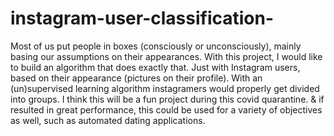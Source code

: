 # instagram-user-classification-
Most of us put people in boxes (consciously or unconsciously), mainly basing our assumptions on their appearances. With this project, I would like to build an algorithm that does exactly that. Just with Instagram users, based on their appearance (pictures on their profile).  With an (un)supervised learning algorithm instagramers would properly get divided into groups.  I think this will be a fun project during this covid quarantine. &amp; if resulted in great performance, this could be used for a variety of objectives as well, such as automated dating applications.
